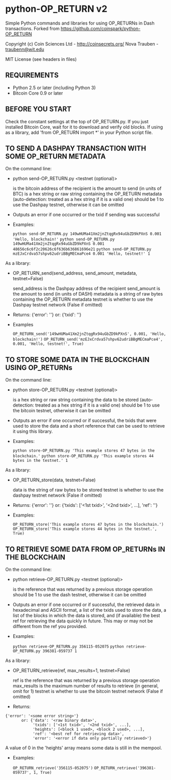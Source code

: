 python-OP_RETURN v2
===================
Simple Python commands and libraries for using OP_RETURNs in Dash transactions.
Forked from https://github.com/coinspark/python-OP_RETURN

Copyright (c) Coin Sciences Ltd - http://coinsecrets.org/
              Nova Trauben - traubenn@wit.edu

MIT License (see headers in files)


REQUIREMENTS
------------
* Python 2.5 or later (including Python 3)
* Bitcoin Core 0.9 or later


BEFORE YOU START
----------------
Check the constant settings at the top of OP_RETURN.py.
If you just installed Bitcoin Core, wait for it to download and verify old blocks.
If using as a library, add 'from OP_RETURN import *' in your Python script file.


TO SEND A DASHPAY TRANSACTION WITH SOME OP_RETURN METADATA
----------------------------------------------------------

On the command line:

* python send-OP_RETURN.py <send-address> <send-amount> <metadata> <testnet (optional)>

  <send-address> is the bitcoin address of the recipient
  <send-amount> is the amount to send (in units of BTC)
  <metadata> is a hex string or raw string containing the OP_RETURN metadata
             (auto-detection: treated as a hex string if it is a valid one)
  <testnet> should be 1 to use the Dashpay testnet, otherwise it can be omitted

* Outputs an error if one occurred or the txid if sending was successful

* Examples:

  ```python send-OP_RETURN.py 149wHUMa41Xm2jnZtqgRx94uGbZD9kPXnS 0.001 'Hello, blockchain!'```
  ```python send-OP_RETURN.py 149wHUMa41Xm2jnZtqgRx94uGbZD9kPXnS 0.001 48656c6c6f2c20626c6f636b636861696e21```
  ```python send-OP_RETURN.py mzEJxCrdva57shpv62udriBBgMECmaPce4 0.001 'Hello, testnet!' 1```


As a library:

* OP_RETURN_send(send_address, send_amount, metadata, testnet=False)

  send_address is the Dashpay address of the recipient
  send_amount is the amount to send (in units of DASH)
  metadata is a string of raw bytes containing the OP_RETURN metadata
  testnet is whether to use the Dashpay testnet network (False if omitted)

* Returns: {'error': '<some error string>'}
       or: {'txid': '<sent txid>'}

* Examples

  ```OP_RETURN_send('149wHUMa41Xm2jnZtqgRx94uGbZD9kPXnS', 0.001, 'Hello, blockchain!')```
  ```OP_RETURN_send('mzEJxCrdva57shpv62udriBBgMECmaPce4', 0.001, 'Hello, testnet!', True)```



TO STORE SOME DATA IN THE BLOCKCHAIN USING OP_RETURNs
-----------------------------------------------------

On the command line:

* python store-OP_RETURN.py <data> <testnet (optional)>

  <data> is a hex string or raw string containing the data to be stored
         (auto-detection: treated as a hex string if it is a valid one)
  <testnet> should be 1 to use the bitcoin testnet, otherwise it can be omitted

* Outputs an error if one occurred or if successful, the txids that were used to store
  the data and a short reference that can be used to retrieve it using this library.

* Examples:

  ```python store-OP_RETURN.py 'This example stores 47 bytes in the blockchain.'```
  ```python store-OP_RETURN.py 'This example stores 44 bytes in the testnet.' 1```
  
  
As a library:

* OP_RETURN_store(data, testnet=False)

  data is the string of raw bytes to be stored
  testnet is whether to use the dashpay testnet network (False if omitted)
  
* Returns: {'error': '<some error string>'}
       or: {'txids': ['<1st txid>', '<2nd txid>', ...],
            'ref': '<ref for retrieving data>'}
           
* Examples:

  ```OP_RETURN_store('This example stores 47 bytes in the blockchain.')```
  ```OP_RETURN_store('This example stores 44 bytes in the testnet.', True)```



TO RETRIEVE SOME DATA FROM OP_RETURNs IN THE BLOCKCHAIN
-------------------------------------------------------

On the command line:

* python retrieve-OP_RETURN.py <ref> <testnet (optional)>

  <ref> is the reference that was returned by a previous storage operation
  <testnet> should be 1 to use the dash testnet, otherwise it can be omitted
  
* Outputs an error if one occurred or if successful, the retrieved data in hexadecimal
  and ASCII format, a list of the txids used to store the data, a list of the blocks in
  which the data is stored, and (if available) the best ref for retrieving the data
  quickly in future. This may or may not be different from the ref you provided.
  
* Examples:

  ```python retrieve-OP_RETURN.py 356115-052075```
  ```python retrieve-OP_RETURN.py 396381-059737 1```
  
  
As a library:

* OP_RETURN_retrieve(ref, max_results=1, testnet=False)

  ref is the reference that was returned by a previous storage operation
  max_results is the maximum number of results to retrieve (in general, omit for 1)
  testnet is whether to use the bitcoin testnet network (False if omitted)

* Returns:
```
{'error': '<some error string>'}
       or: {'data': '<raw binary data>',
            'txids': ['<1st txid>', '<2nd txid>', ...],
            'heights': [<block 1 used>, <block 2 used>, ...],
            'ref': '<best ref for retrieving data>',
            'error': '<error if data only partially retrieved>'}
```
A value of 0 in the 'heights' array means some data is still in the mempool.

* Examples:

  ```OP_RETURN_retrieve('356115-052075')```
  ```OP_RETURN_retrieve('396381-059737', 1, True)```
